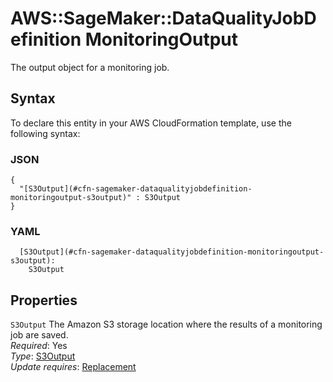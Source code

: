 # AWS::SageMaker::DataQualityJobDefinition MonitoringOutput<a name="aws-properties-sagemaker-dataqualityjobdefinition-monitoringoutput"></a>

The output object for a monitoring job\.

## Syntax<a name="aws-properties-sagemaker-dataqualityjobdefinition-monitoringoutput-syntax"></a>

To declare this entity in your AWS CloudFormation template, use the following syntax:

### JSON<a name="aws-properties-sagemaker-dataqualityjobdefinition-monitoringoutput-syntax.json"></a>

```
{
  "[S3Output](#cfn-sagemaker-dataqualityjobdefinition-monitoringoutput-s3output)" : S3Output
}
```

### YAML<a name="aws-properties-sagemaker-dataqualityjobdefinition-monitoringoutput-syntax.yaml"></a>

```
  [S3Output](#cfn-sagemaker-dataqualityjobdefinition-monitoringoutput-s3output): 
    S3Output
```

## Properties<a name="aws-properties-sagemaker-dataqualityjobdefinition-monitoringoutput-properties"></a>

`S3Output`  <a name="cfn-sagemaker-dataqualityjobdefinition-monitoringoutput-s3output"></a>
The Amazon S3 storage location where the results of a monitoring job are saved\.  
*Required*: Yes  
*Type*: [S3Output](aws-properties-sagemaker-dataqualityjobdefinition-s3output.md)  
*Update requires*: [Replacement](https://docs.aws.amazon.com/AWSCloudFormation/latest/UserGuide/using-cfn-updating-stacks-update-behaviors.html#update-replacement)